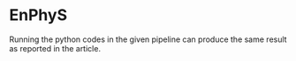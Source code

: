 # EnPhyS

Running the python codes in the given pipeline can produce the same result as reported in the article. 

